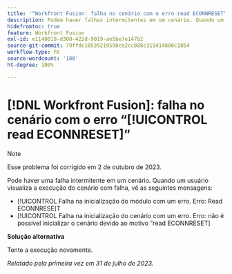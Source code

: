 ```yaml
---
title: '“Workfront Fusion: falha no cenário com o erro read ECONNRESET”'
description: Podem haver falhas intermitentes em um cenário. Quando um usuário visualiza a execução do cenário com falha, ele vê mensagens de erro que mencionam read ECONNRESET
hidefromtoc: true
feature: Workfront Fusion
exl-id: e1140018-d308-422d-9019-ae5be7e147b2
source-git-commit: 79ffdc10539219598ce2cc888c319414806c1054
workflow-type: ht
source-wordcount: '100'
ht-degree: 100%

---
```


# [!DNL Workfront Fusion]: falha no cenário com o erro “[!UICONTROL read ECONNRESET]”

>[!NOTE]
>
>Esse problema foi corrigido em 2 de outubro de 2023.

Pode haver uma falha intermitente em um cenário. Quando um usuário visualiza a execução do cenário com falha, vê as seguintes mensagens:

* [!UICONTROL Falha na inicialização do módulo com um erro. Erro: Read ECONNRESE]T
* [!UICONTROL Falha na inicialização do cenário com um erro. Erro: não é possível inicializar o cenário devido ao motivo “read ECONNRESET]

**Solução alternativa**

Tente a execução novamente.

_Relatado pela primeira vez em 31 de julho de 2023._

